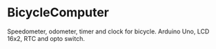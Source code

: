 # BicycleComputer
Speedometer, odometer, timer and clock for bicycle. Arduino Uno, LCD 16x2, RTC and opto switch.
